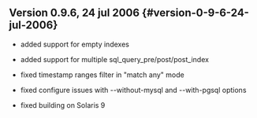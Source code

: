 ## Version 0.9.6, 24 jul 2006 {#version-0-9-6-24-jul-2006}

*   added support for empty indexes

*   added support for multiple sql_query_pre/post/post_index

*   fixed timestamp ranges filter in &quot;match any&quot; mode

*   fixed configure issues with --without-mysql and --with-pgsql options

*   fixed building on Solaris 9